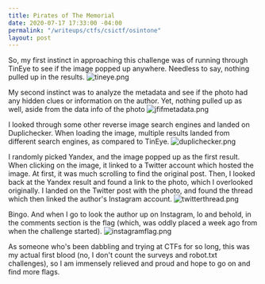 ```yaml
---
title: Pirates of The Memorial
date: 2020-07-17 17:33:00 -04:00
permalink: "/writeups/ctfs/csictf/osintone"
layout: post
---
```


So, my first instinct in approaching this challenge was of running through TinEye to see if the image popped up anywhere. Needless to say, nothing pulled up in the results. 
![tineye.png](/uploads/tineye.png)

My second instinct was to analyze the metadata and see if the photo had any hidden clues or information on the author. Yet, nothing pulled up as well, aside from the data info of the photo
![jfifmetadata.png](/uploads/jfifmetadata.png)

I looked through some other reverse image search engines and landed on Duplichecker. When loading the image, multiple results landed from different search engines, as compared to TinEye.
![duplichecker.png](/uploads/duplichecker.png)

I randomly picked Yandex, and the image popped up as the first result. When clicking on the image, it linked to a Twitter account which hosted the image. At first, it was much scrolling to find the original post. Then, I looked back at the Yandex result and found a link to the photo, which I overlooked originally. I landed on the Twitter post with the photo, and found the thread which then linked the author's Instagram account.
![twitterthread.png](/uploads/twitterthread.png)

Bingo. And when I go to look the author up on Instagram, lo and behold, in the comments section is the flag (which, was oddly placed a week ago from when the challenge started). 
![instagramflag.png](/uploads/instagramflag.png)

As someone who's been dabbling and trying at CTFs for so long, this was my actual first blood (no, I don't count the surveys and robot.txt challenges), so I am immensely relieved and proud and hope to go on and find more flags. 